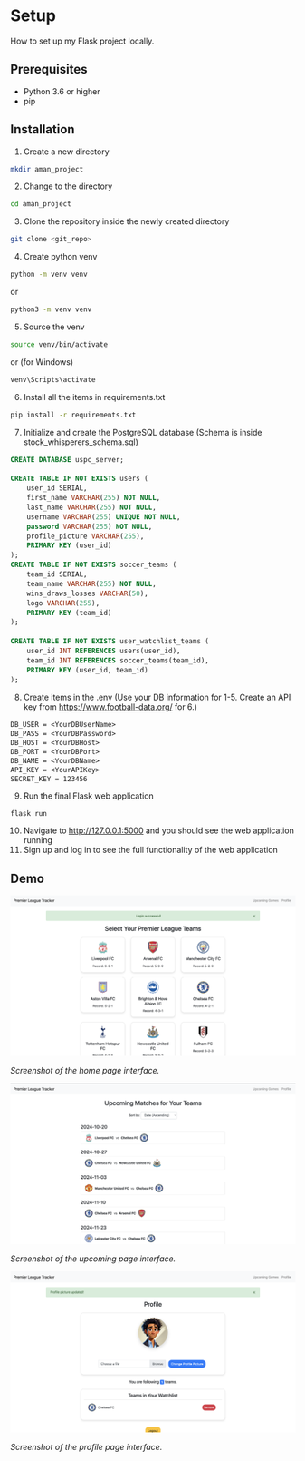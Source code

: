 # Setup 
How to set up my Flask project locally.
## Prerequisites
- Python 3.6 or higher
- pip
## Installation
1. Create a new directory
```bash
mkdir aman_project
```
2. Change to the directory
```bash
cd aman_project
```
3. Clone the repository inside the newly created directory
```bash 
git clone <git_repo>
```
4. Create python venv
```bash
python -m venv venv
```
or
```bash
python3 -m venv venv
```
5. Source the venv
```bash
source venv/bin/activate
```
or (for Windows)
```bash
venv\Scripts\activate
```
6. Install all the items in requirements.txt
```bash
pip install -r requirements.txt
```
7. Initialize and create the PostgreSQL database (Schema is inside stock_whisperers_schema.sql)
```sql
CREATE DATABASE uspc_server;

CREATE TABLE IF NOT EXISTS users (
    user_id SERIAL,
    first_name VARCHAR(255) NOT NULL,
    last_name VARCHAR(255) NOT NULL,
    username VARCHAR(255) UNIQUE NOT NULL,
    password VARCHAR(255) NOT NULL,
    profile_picture VARCHAR(255), 
    PRIMARY KEY (user_id)
);
CREATE TABLE IF NOT EXISTS soccer_teams (
    team_id SERIAL,
    team_name VARCHAR(255) NOT NULL,
    wins_draws_losses VARCHAR(50),
    logo VARCHAR(255),
    PRIMARY KEY (team_id)
);

CREATE TABLE IF NOT EXISTS user_watchlist_teams (
    user_id INT REFERENCES users(user_id),
    team_id INT REFERENCES soccer_teams(team_id),
    PRIMARY KEY (user_id, team_id)
);
```
8. Create items in the .env (Use your DB information for 1-5. Create an API key from https://www.football-data.org/ for 6.)
```.env
DB_USER = <YourDBUserName> 
DB_PASS = <YourDBPassword>
DB_HOST = <YourDBHost>
DB_PORT = <YourDBPort>
DB_NAME = <YourDBName>
API_KEY = <YourAPIKey>
SECRET_KEY = 123456
```
9. Run the final Flask web application
```bash
flask run
```
10. Navigate to http://127.0.0.1:5000 and you should see the web application running
11. Sign up and log in to see the full functionality of the web application

## Demo

![Homepage Screenshot](homepage.png)

*Screenshot of the home page interface.*

![Upcoming Screenshot](upcoming.png)

*Screenshot of the upcoming page interface.*

![Profile Screenshot](profile.png)

*Screenshot of the profile page interface.*
